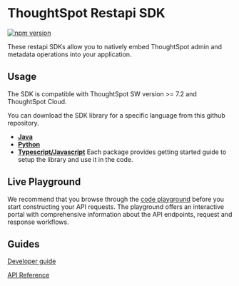 # ThoughtSpot Restapi SDK
[![npm version](https://badge.fury.io/js/@thoughtspot%2Frest-api-sdk.svg)](https://badge.fury.io/js/@thoughtspot%2Frest-api-sdk)

These restapi SDKs allow you to natively embed ThoughtSpot admin and metadata operations into your application.

## Usage
The SDK is compatible with ThoughtSpot SW version >= 7.2 and ThoughtSpot Cloud.

You can download the SDK library for a specific language from this github repository.

- **[Java](https://github.com/thoughtspot/rest-api-sdk/tree/main/Java)** 
- **[Python](https://github.com/thoughtspot/rest-api-sdk/tree/main/Python)**
- **[Typescript/Javascript](https://github.com/thoughtspot/rest-api-sdk/tree/main/TypeScript)**
Each package provides getting started guide to setup the library and use it in the code.

## Live Playground
We recommend that you browse through the [code playground](https://try-everywhere.thoughtspot.cloud/v2/#/everywhere/api/rest/playgroundV2) before you start constructing your API requests. The playground offers an interactive portal with comprehensive information about the API endpoints, request and response workflows.

## Guides
[Developer guide](https://developers.thoughtspot.com/docs)

[API Reference](https://try-everywhere.thoughtspot.cloud/v2/#/everywhere/api/rest/playgroundV2)
